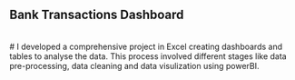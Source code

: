 ## Bank Transactions Dashboard
<br>
# I developed a comprehensive project in Excel creating dashboards and tables to analyse the data. This process involved different stages like data pre-processing, data cleaning and data visulization using powerBI. 
